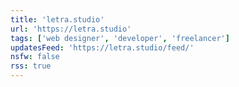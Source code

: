 ```yaml
---
title: 'letra.studio'
url: 'https://letra.studio'
tags: ['web designer', 'developer', 'freelancer']
updatesFeed: 'https://letra.studio/feed/'
nsfw: false
rss: true
---
```


